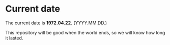 # Current date

The current date is **1972.04.22.** (YYYY.MM.DD.)

This repository will be good when the world ends, so we will know how long it lasted.